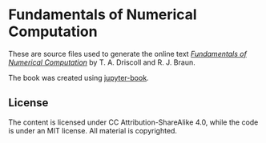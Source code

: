 # Fundamentals of Numerical Computation

These are source files used to generate the online text [*Fundamentals of Numerical Computation*](https://github.com/tobydriscoll/fnc) by T. A. Driscoll and R. J. Braun.

The book was created using [jupyter-book](https://jupyterbook.org).

## License

The content is licensed under CC Attribution-ShareAlike 4.0, while the code is under an MIT license. All material is copyrighted.
